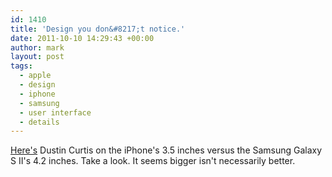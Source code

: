 ```yaml
---
id: 1410
title: 'Design you don&#8217;t notice.'
date: 2011-10-10 14:29:43 +00:00
author: mark
layout: post
tags:
  - apple
  - design
  - iphone
  - samsung
  - user interface
  - details
---
```

[Here's](http://dcurt.is/2011/10/03/3-point-5-inches/) Dustin Curtis on the iPhone's 3.5 inches versus the Samsung Galaxy S II's 4.2 inches. Take a look. It seems bigger isn't necessarily better.
